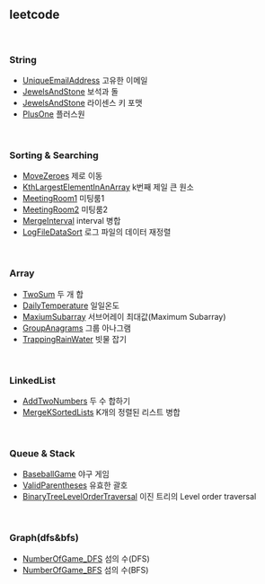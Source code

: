 

## leetcode

<br>

### String

- [UniqueEmailAddress](<https://github.com/duoh20/notebook/blob/master/JavaTest/src/leetCode/string/UniqueEmailAddress.java>) 고유한 이메일
- [JewelsAndStone](<https://github.com/duoh20/notebook/blob/master/JavaTest/src/leetCode/string/JewelsAndStone.java>) 보석과 돌
- [JewelsAndStone](<https://github.com/duoh20/notebook/blob/master/JavaTest/src/leetCode/string/LicenseKeyFormatting.java>) 라이센스 키 포맷
- [PlusOne](<https://github.com/duoh20/notebook/blob/master/JavaTest/src/leetCode/string/PlusOne.java>) 플러스원

<br>

### Sorting & Searching
- [MoveZeroes](<https://github.com/duoh20/notebook/blob/master/JavaTest/src/leetCode/sortingSearching/MoveZeroes.java>) 제로 이동
- [KthLargestElementInAnArray](<https://github.com/duoh20/notebook/blob/master/JavaTest/src/leetCode/sortingSearching/KthLargestElementInAnArray.java>) k번째 제일 큰 원소
- [MeetingRoom1](<https://github.com/duoh20/notebook/blob/master/JavaTest/src/leetCode/sortingSearching/MeetingRoom.java>) 미팅룸1
- [MeetingRoom2](<https://github.com/duoh20/notebook/blob/master/JavaTest/src/leetCode/sortingSearching/MeetingRoom2.java>) 미팅룸2
- [MergeInterval](<https://github.com/duoh20/notebook/blob/master/JavaTest/src/leetCode/sortingSearching/MergeInterval.java>) interval 병합
- [LogFileDataSort](<https://github.com/duoh20/notebook/blob/master/JavaTest/src/leetCode/sortingSearching/LogFileDataSort.java>) 로그 파일의 데이터 재정렬

<br>

### Array
- [TwoSum](<https://github.com/duoh20/notebook/blob/master/JavaTest/src/leetCode/array/TwoSum.java>) 두 개 합
- [DailyTemperature](<https://github.com/duoh20/notebook/blob/master/JavaTest/src/leetCode/array/DailyTemperature.java>) 일일온도
- [MaxiumSubarray](<https://github.com/duoh20/notebook/blob/master/JavaTest/src/leetCode/array/MaxiumSubarray.java>) 서브어레이 최대값(Maximum Subarray)
- [GroupAnagrams](<https://github.com/duoh20/notebook/blob/master/JavaTest/src/leetCode/array/GroupAnagrams.java>) 그룹 아나그램
- [TrappingRainWater](<https://github.com/duoh20/notebook/blob/master/JavaTest/src/leetCode/array/TrappingRainWater.java>) 빗물 잡기

<br>

### LinkedList
- [AddTwoNumbers](<https://github.com/duoh20/notebook/blob/master/JavaTest/src/leetCode/linkedList/AddTwoNumbers.java>) 두 수 합하기
- [MergeKSortedLists](<https://github.com/duoh20/notebook/blob/master/JavaTest/src/leetCode/linkedList/MergeKSortedLists.java>) K개의 정렬된 리스트 병합

<br>

### Queue & Stack
- [BaseballGame](<https://github.com/duoh20/notebook/blob/master/JavaTest/src/leetCode/queueStack/BaseballGame.java>) 야구 게임
- [ValidParentheses](<https://github.com/duoh20/notebook/blob/master/JavaTest/src/leetCode/queueStack/ValidParentheses.java>) 유효한 괄호
- [BinaryTreeLevelOrderTraversal](<https://github.com/duoh20/notebook/blob/master/JavaTest/src/leetCode/queueStack/BinaryTreeLevelOrderTraversal.java>) 이진 트리의 Level order traversal


<br>

### Graph(dfs&bfs)
- [NumberOfGame_DFS](<https://github.com/duoh20/notebook/blob/master/JavaTest/src/leetCode/graph/NumberOfGameDfs.java>) 섬의 수(DFS)
- [NumberOfGame_BFS](<https://github.com/duoh20/notebook/blob/master/JavaTest/src/leetCode/graph/NumberOfGameBfs.java>) 섬의 수(BFS)